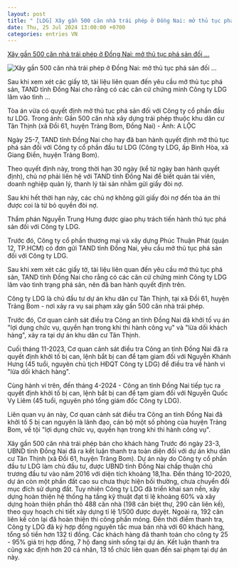 ```yaml
---
layout: post
title: " [LDG] Xây gần 500 căn nhà trái phép ở Đồng Nai: mở thủ tục phá sản đối ..."
date: Thu, 25 Jul 2024 13:00:00 +0700
categories: entries VN
---
```

[Xây gần 500 căn nhà trái phép ở Đồng Nai: mở thủ tục phá sản đối ...](https://tuoitre.vn/xay-gan-500-can-nha-trai-phep-o-dong-nai-mo-thu-tuc-pha-san-doi-voi-cong-ty-ldg-20240725121033388.htm)

![Xây gần 500 căn nhà trái phép ở Đồng Nai: mở thủ tục phá sản đối ...](https://cdn1.tuoitre.vn/zoom/600_315/471584752817336320/2024/7/25/kdc-tan-thinh-pha-san-17218836199891117368258-50-0-1097-2000-crop-17218837304051392203478.jpg)

Sau khi xem xét các giấy tờ, tài liệu liên quan đến yêu cầu mở thủ tục phá sản, TAND tỉnh Đồng Nai cho rằng có các căn cứ chứng minh Công ty LDG lâm vào tình ...

Tòa án vừa có quyết định mở thủ tục phá sản đối với Công ty cổ phần đầu tư LDG. Trong ảnh: Gần 500 căn nhà xây dựng trái phép thuộc khu dân cư Tân Thịnh (xã Đồi 61, huyện Trảng Bom, Đồng Nai) - Ảnh: A LỘC

Ngày 25-7, TAND tỉnh Đồng Nai cho hay đã ban hành quyết định mở thủ tục phá sản đối với Công ty cổ phần đầu tư LDG (Công ty LDG, ấp Bình Hòa, xã Giang Điền, huyện Trảng Bom).

Theo quyết định này, trong thời hạn 30 ngày (kể từ ngày ban hành quyết định), chủ nợ phải liên hệ với TAND tỉnh Đồng Nai để biết quản tài viên, doanh nghiệp quản lý, thanh lý tài sản nhằm gửi giấy đòi nợ.

Sau khi hết thời hạn này, các chủ nợ không gửi giấy đòi nợ đến tòa án thì được coi là từ bỏ quyền đòi nợ.

Thẩm phán Nguyễn Trung Hưng được giao phụ trách tiến hành thủ tục phá sản đối với Công ty LDG.

Trước đó, Công ty cổ phần thương mại và xây dựng Phúc Thuận Phát (quận 12, TP.HCM) có đơn gửi TAND tỉnh Đồng Nai, yêu cầu mở thủ tục phá sản đối với Công ty LDG.

Sau khi xem xét các giấy tờ, tài liệu liên quan đến yêu cầu mở thủ tục phá sản, TAND tỉnh Đồng Nai cho rằng có các căn cứ chứng minh Công ty LDG lâm vào tình trạng phá sản, nên đã ban hành quyết định trên.

Công ty LDG là chủ đầu tư dự án khu dân cư Tân Thịnh, tại xã Đồi 61, huyện Trảng Bom - nơi xảy ra vụ sai phạm xây gần 500 căn nhà trái phép.

Trước đó, Cơ quan cảnh sát điều tra Công an tỉnh Đồng Nai đã khởi tố vụ án "lợi dụng chức vụ, quyền hạn trong khi thi hành công vụ" và "lừa dối khách hàng", xảy ra tại dự án khu dân cư Tân Thịnh.

Cuối tháng 11-2023, Cơ quan cảnh sát điều tra Công an tỉnh Đồng Nai đã ra quyết định khởi tố bị can, lệnh bắt bị can để tạm giam đối với Nguyễn Khánh Hưng (45 tuổi, nguyên chủ tịch HĐQT Công ty LDG) để điều tra về hành vi "lừa dối khách hàng".

Cùng hành vi trên, đến tháng 4-2024 - Công an tỉnh Đồng Nai tiếp tục ra quyết định khởi tố bị can, lệnh bắt bị can để tạm giam đối với Nguyễn Quốc Vy Liêm (45 tuổi, nguyên phó tổng giám đốc Công ty LDG).

Liên quan vụ án này, Cơ quan cảnh sát điều tra Công an tỉnh Đồng Nai đã khởi tố 5 bị can nguyên là lãnh đạo, cán bộ một số phòng của huyện Trảng Bom, về tội "lợi dụng chức vụ, quyền hạn trong khi thi hành công vụ".

Xây gần 500 căn nhà trái phép bán cho khách hàng Trước đó ngày 23-3, UBND tỉnh Đồng Nai đã ra kết luận thanh tra toàn diện đối với dự án khu dân cư Tân Thịnh (xã Đồi 61, huyện Trảng Bom). Dự án này do Công ty cổ phần đầu tư LDG làm chủ đầu tư, được UBND tỉnh Đồng Nai chấp thuận chủ trương đầu tư vào năm 2016 với diện tích khoảng 18,1ha. Đến tháng 10-2020, dự án còn một phần đất cao su chưa thực hiện bồi thường, chưa chuyển đổi mục đích sử dụng đất. Tuy nhiên Công ty LDG đã triển khai san nền, xây dựng hoàn thiện hệ thống hạ tầng kỹ thuật đạt tỉ lệ khoảng 60% và xây dựng hoàn thiện phần thô 488 căn nhà (198 căn biệt thự, 290 căn liên kế), theo quy hoạch chi tiết xây dựng tỉ lệ 1/500 được duyệt. Ngoài ra, 192 căn liên kế còn lại đã hoàn thiện thi công phần móng. Đến thời điểm thanh tra, Công ty LDG đã ký hợp đồng nguyên tắc mua bán nhà với 60 khách hàng, tổng số tiền hơn 132 tỉ đồng. Các khách hàng đã thanh toán cho công ty 25 - 95% giá trị hợp đồng, 7 hộ đang sinh sống tại dự án. Kết luận thanh tra cũng xác định hơn 20 cá nhân, 13 tổ chức liên quan đến sai phạm tại dự án này.

